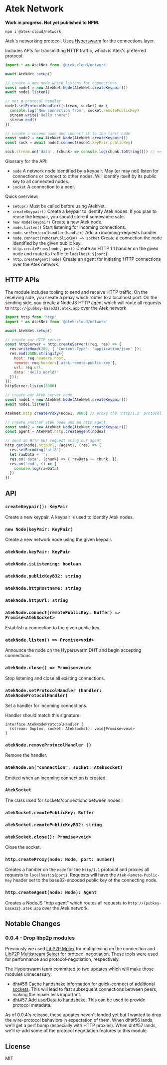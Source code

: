 # Atek Network

**Work in progress. Not yet published to NPM.**

```
npm i @atek-cloud/network
```

Atek's networking protocol. Uses [Hyperswarm](https://github.com/hyperswarm) for the connections layer.

Includes APIs for transmitting HTTP traffic, which is Atek's preferred protocol.

```js
import * as AtekNet from '@atek-cloud/network'

await AtekNet.setup()

// create a new node which listens for connections
const node1 = new AtekNet.Node(AtekNet.createKeypair())
await node1.listen()

// set a protocol handler
node1.setProtocolHandler((stream, socket) => {
  console.log('New connection from', socket.remotePublicKey)
  stream.write('Hello there')
  stream.end()
})

// create a second node and connect it to the first node
const node2 = new AtekNet.Node(AtekNet.createKeypair())
const sock = await node2.connect(node1.keyPair.publicKey)

sock.stream.on('data', (chunk) => console.log(chunk.toString())) // => 'Hello there'
```

Glossary for the API:

- `node` A network node identified by a keypair. May (or may not) listen for connections or connect to other nodes. Will identify itself by its public key to all connected nodes.
- `socket` A connection to a peer.

Quick overview:

- `setup()` Must be called before using AtekNet.
- `createKeypair()` Create a keypair to identify Atek nodes. If you plan to reuse the keypair, you should store it somewhere safe.
- `new Node(keypair)` Create a new Atek node.
- `node.listen()` Start listening for incoming connections.
- `node.setProtocolHandler(handler)` Add an incoming-requests handler.
- `node.connect(remotePublicKey) => socket` Create a connection the node identified by the given public key.
- `http.createProxy(node, port)` Create an HTTP 1.1 handler on the given node and route its traffic to `localhost:${port}`.
- `http.createAgent(node)` Create an agent for initiating HTTP connections over the Atek network.

## HTTP APIs

The module includes tooling to send and receive HTTP traffic. On the receiving side, you create a proxy which routes to a localhost port. On the sending side, you create a NodeJS HTTP agent which will route all requests to `http://{pubkey-base32}.atek.app` over the Atek network.

```js
import http from 'http'
import * as AtekNet from '@atek-cloud/network'

await AtekNet.setup()

// create our HTTP server
const httpServer = http.createServer((req, res) => {
  res.writeHead(200, { 'Content-Type': 'application/json' });
  res.end(JSON.stringify({
    host: req.headers.host,
    remote: req.headers['atek-remote-public-key'],
    url: req.url,
    data: 'Hello World!'
  }));
});
httpServer.listen(8080)

// create our Atek server node
const node1 = new AtekNet.Node(AtekNet.createKeypair())
await node1.listen()

AtekNet.http.createProxy(node1, 8080) // proxy the 'http/1.1' protocol to our http server

// create another atek node and an http agent
const node2 = new AtekNet.Node(AtekNet.createKeypair())
const agent = AtekNet.http.createAgent(node2)

// send an HTTP GET request using our agent
http.get(node1.httpUrl, {agent}, (res) => {
  res.setEncoding('utf8');
  let rawData = '';
  res.on('data', (chunk) => { rawData += chunk; });
  res.on('end', () => {
    console.log(rawData)
  })
})
```

## API

### `createKeypair(): KeyPair`

Create a new keypair. A keypair is used to identify Atek nodes.

### `new Node(keyPair: KeyPair)`

Create a new network node using the given keypair.

### `atekNode.keyPair: KeyPair`

### `atekNode.isListening: boolean`

### `atekNode.publicKeyB32: string`

### `atekNode.httpHostname: string`

### `atekNode.httpUrl: string`

### `atekNode.connect(remotePublicKey: Buffer) => Promise<AtekSocket>`

Establish a connection to the given public key.

### `atekNode.listen() => Promise<void>`

Announce the node on the Hyperswarm DHT and begin accepting connections.

### `atekNode.close() => Promise<void>`

Stop listening and close all existing connections.

### `atekNode.setProtocolHandler (handler: AtekNodeProtocolHandler)`

Set a handler for incoming connections.

Handler should match this signature:

```
interface AtekNodeProtocolHandler {
  (stream: Duplex, socket: AtekSocket): void|Promise<void>
}
```

### `atekNode.removeProtocolHandler ()`

Remove the handler.

### `atekNode.on("connection", socket: AtekSocket)`

Emitted when an incoming connection is created.

### `AtekSocket`

The class used for sockets/connections between nodes.

### `atekSocket.remotePublicKey: Buffer`

### `atekSocket.remotePublicKeyB32: string`

### `atekSocket.close(): Promise<void>`

Close the socket.

### `http.createProxy(node: Node, port: number)`

Creates a handler on the `node` for the `http/1.1` protocol and proxies all requests to `localhost:${port}`. Requests will have the `Atek-Remote-Public-Key` header set to the base32-encoded public key of the connecting node.

### `http.createAgent(node: Node): Agent`

Creates a NodeJS "http agent" which routes all requests to `http://{pubkey-base32}.atek.app` over the Atek network.

## Notable Changes

### 0.0.4 - Drop libp2p modules

Previously we used [LibP2P Mplex](https://github.com/libp2p/js-libp2p-mplex) for multiplexing on the connection and [LibP2P Multistream Select](https://github.com/multiformats/js-multistream-select) for protocol negotiation. These tools were used for performance and protocol-negotiation, respectively.

The Hyperswarm team committed to two updates which will make those modules unnecessary:

- [dht#56 Cache handshake information for quick-connect of additional sockets](https://github.com/hyperswarm/dht/issues/56). This will lead to fast subsequent connections between peers, making the muxer less important.
- [dht#57 Add userData to handshake](https://github.com/hyperswarm/dht/issues/57). This can be used to provide protocol metadata.

As of 0.0.4's release, these updates haven't landed yet but I wanted to drop the wire-protocol behaviors in expectation of them. When dht#56 lands, we'll get a perf bump (especially with HTTP proxies). When dht#57 lands, we'll re-add some of the protocol negotiation features to this module.

## License

MIT